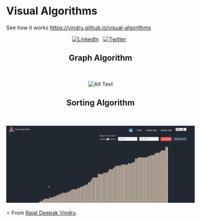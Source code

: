 # Visual Algorithms 
See how it works https://vindru.github.io/visual-algorithms

<div align="center">

<a href="https://www.linkedin.com/in/rajat-vindru/" target="_blank"><img src="https://img.shields.io/badge/LinkedIn-%230077B5.svg?&style=flat-square&logo=linkedin&logoColor=white" alt="LinkedIn"></a> &nbsp; 
<a href="https://twitter.com/RajatVindru" target="_blank"><img src="https://img.shields.io/badge/Twitter-%231877F2.svg?&style=flat-square&logo=twitter&logoColor=white" alt="Twitter"></a> &nbsp;

<h2>Graph Algorithm</h2> <br>

![Alt Text](https://github.com/vindru/visual-algorithms/blob/dev/public/graph.gif)


<h2>Sorting Algorithm</h2> <br>

![Alt Text](https://github.com/vindru/visual-algorithms/blob/dev/public/sort.gif)

</div>

⭐ From [Rajat Deepak Vindru](https://github.com/vindru)


